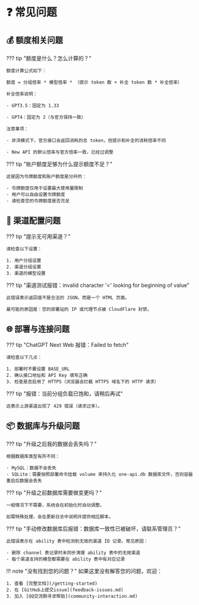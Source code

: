 # ❓ 常见问题

## 💰 额度相关问题

??? tip "额度是什么？怎么计算的？"
    
    额度计算公式如下：
    
    额度 = 分组倍率 * 模型倍率 * （提示 token 数 + 补全 token 数 * 补全倍率）

    补全倍率说明：
    
    - GPT3.5：固定为 1.33
    
    - GPT4：固定为 2（与官方保持一致）

    注意事项：
    
    - 非流模式下，官方接口会返回消耗的总 token，但提示和补全的消耗倍率不同
    
    - New API 的默认倍率与官方倍率一致，已经过调整

??? tip "账户额度足够为什么提示额度不足？"
    
    这是因为令牌额度和账户额度是分开的：
    
    - 令牌额度仅用于设置最大使用量限制
    - 用户可以自由设置令牌额度
    - 请检查您的令牌额度是否充足

## 🔧 渠道配置问题

??? tip "提示无可用渠道？"
    
    请检查以下设置：

    1. 用户分组设置
    2. 渠道分组设置
    3. 渠道的模型设置

??? tip "渠道测试报错：invalid character '<' looking for beginning of value"
    
    此错误表示返回值不是合法的 JSON，而是一个 HTML 页面。
    
    最可能的原因是：您的部署站的 IP 或代理节点被 CloudFlare 封禁。

## 🌐 部署与连接问题

??? tip "ChatGPT Next Web 报错：Failed to fetch"
    
    请检查以下几点：

    1. 部署时不要设置 BASE_URL
    2. 确认接口地址和 API Key 填写正确
    3. 检查是否启用了 HTTPS（浏览器会拦截 HTTPS 域名下的 HTTP 请求）

??? tip "报错：当前分组负载已饱和，请稍后再试"
    
    这表示上游渠道出现了 429 错误（请求过多）。

## 📦 数据库与升级问题

??? tip "升级之后我的数据会丢失吗？"
    
    根据数据库类型有所不同：

    - MySQL：数据不会丢失
    - SQLite：需要按照部署命令挂载 volume 来持久化 one-api.db 数据库文件，否则容器重启后数据会丢失

??? tip "升级之前数据库需要做变更吗？"
    
    一般情况下不需要，系统会在初始化时自动调整。
    
    如需特殊处理，会在更新日志中说明并提供相应脚本。

??? tip "手动修改数据库后报错：数据库一致性已被破坏，请联系管理员？"
    
    此错误表示在 ability 表中检测到无效的渠道 ID 记录。常见原因：
    
    - 删除 channel 表记录时未同步清理 ability 表中的无效渠道
    - 每个渠道支持的模型都需要在 ability 表中有对应记录

!!! note "没有找到您的问题？"
    如果这里没有解答您的问题，欢迎：
    
    1. 查看 [完整文档](/getting-started)
    2. 在 [GitHub上提交issue](feedback-issues.md)
    3. 加入 [QQ交流群寻求帮助](community-interaction.md)

